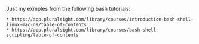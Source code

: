 Just my exmples from the following bash tutorials:

	* https://app.pluralsight.com/library/courses/introduction-bash-shell-linux-mac-os/table-of-contents
	* https://app.pluralsight.com/library/courses/bash-shell-scripting/table-of-contents
